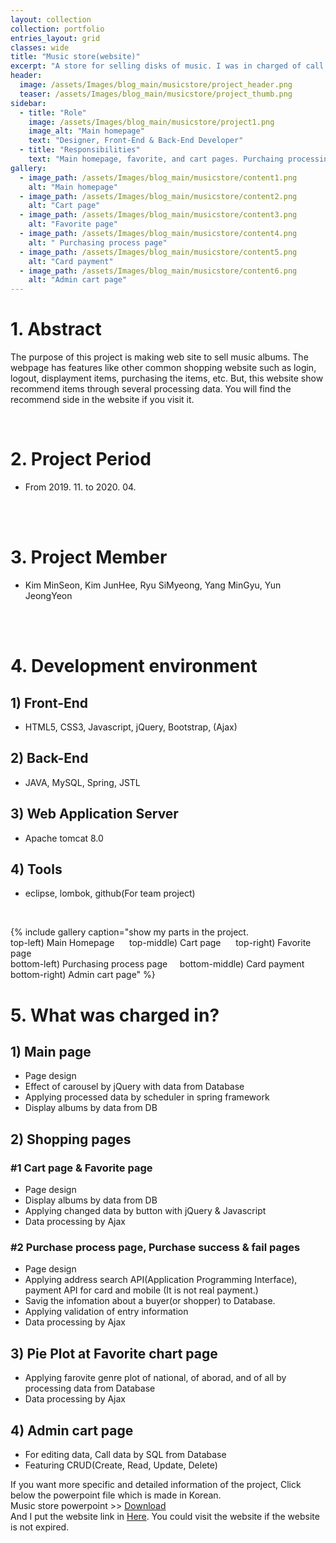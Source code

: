 ```yaml
---
layout: collection
collection: portfolio
entries_layout: grid
classes: wide
title: "Music store(website)"
excerpt: "A store for selling disks of music. I was in charged of call the records(disk) from Database and dealt with data from Database in case that shopper purchases records."
header:
  image: /assets/Images/blog_main/musicstore/project_header.png
  teaser: /assets/Images/blog_main/musicstore/project_thumb.png
sidebar:
  - title: "Role"
    image: /assets/Images/blog_main/musicstore/project1.png
    image_alt: "Main homepage"
    text: "Designer, Front-End & Back-End Developer"
  - title: "Responsibilities"
    text: "Main homepage, favorite, and cart pages. Purchaing processing, Plot favorite genre after data in DB"
gallery:
  - image_path: /assets/Images/blog_main/musicstore/content1.png
    alt: "Main homepage"
  - image_path: /assets/Images/blog_main/musicstore/content2.png
    alt: "Cart page"
  - image_path: /assets/Images/blog_main/musicstore/content3.png
    alt: "Favorite page"
  - image_path: /assets/Images/blog_main/musicstore/content4.png
    alt: " Purchasing process page"
  - image_path: /assets/Images/blog_main/musicstore/content5.png
    alt: "Card payment"
  - image_path: /assets/Images/blog_main/musicstore/content6.png
    alt: "Admin cart page"
---
```


# 1. Abstract
The purpose of this project is making web site to sell music albums. The webpage has features like other common shopping website such as login, logout, displayment items, purchasing the items, etc. But, this website show recommend items through several processing data. You will find the recommend side in the website if you visit it.

<br>

# 2. Project Period

- From 2019. 11. to 2020. 04.

<br><br>

# 3. Project Member

- Kim MinSeon, Kim JunHee, Ryu SiMyeong, Yang MinGyu, Yun JeongYeon

<br><br>

# 4. Development environment

## 1) Front-End

- HTML5, CSS3, Javascript, jQuery, Bootstrap, (Ajax)

## 2) Back-End

- JAVA, MySQL, Spring, JSTL

## 3) Web Application Server

- Apache tomcat 8.0

## 4) Tools

- eclipse, lombok, github(For team project)

<br>



{% include gallery caption="show my parts in the project.<br> top-left) Main Homepage &nbsp;&nbsp;&nbsp;&nbsp; top-middle) Cart page &nbsp;&nbsp;&nbsp;&nbsp; top-right) Favorite page<br>bottom-left) Purchasing process page&nbsp;&nbsp;&nbsp;&nbsp; bottom-middle) Card payment &nbsp;&nbsp;&nbsp;&nbsp; bottom-right) Admin cart page" %}



# 5. What was charged in?

## 1) Main page

- Page design
- Effect of carousel by jQuery with data from Database
- Applying processed data by scheduler in spring framework
- Display albums by data from DB

## 2) Shopping pages

### #1 Cart page & Favorite page

- Page design
- Display albums by data from DB
- Applying changed data by button with jQuery & Javascript
- Data processing by Ajax


### #2 Purchase process page, Purchase success & fail pages

- Page design
- Applying address search API(Application Programming Interface), payment API for card and mobile (It is not real payment.)
- Savig the infomation about a buyer(or shopper) to Database.
- Applying validation of entry information
- Data processing by Ajax

## 3) Pie Plot at Favorite chart page

- Applying farovite genre plot of national, of aborad, and of all by processing data from Database
- Data processing by Ajax

## 4) Admin cart page

- For editing data, Call data by SQL from Database
- Featuring CRUD(Create, Read, Update, Delete)

If you want more specific and detailed information of the project, Click below the powerpoint file which is made in Korean.
<br>
Music store powerpoint >> [Download](/assets/download/blog/portfolio/musicstore/musicstore.pptx)
<br>
And I put the website link in [Here](http://itproject.ezenac.co.kr/musicstore/). You could visit the website if the website is not expired.
